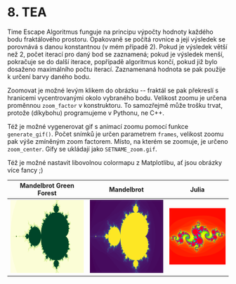 # 8. TEA
Time Escape Algoritmus funguje na principu výpočty hodnoty každého bodu fraktálového prostoru. Opakovaně se počítá 
rovnice a její výsledek se porovnává s danou konstantnou (v mém případě 2). Pokud je výsledek větší než 2, počet iterací
pro daný bod se zaznamená; pokud je výsledek menší, pokračuje se do další iterace, popřípadě algoritmus končí, 
pokud již bylo dosaženo maximálního počtu iterací. Zaznamenaná hodnota se pak použije k určení barvy daného bodu.

Zoomovat je možné levým klikem do obrázku -- fraktál se pak překreslí s hranicemi vycentrovanými okolo vybraného bodu.
Velikost zoomu je určena proměnnou `zoom_factor` v konstruktoru. To samozřejmě může trošku trvat, protože (díkybohu)
programujeme v Pythonu, ne C++.

Též je možné vygenerovat gif s animací zoomu pomocí funkce `generate_gif()`. Počet snímků je určen parametrem `frames`,
velikost zoomu pak výše zmíněným zoom factorem. Místo, na kterém se zoomuje, je určeno `zoom_center`.
Gify se ukládají jako `SETNAME_zoom.gif`. 

Též je možné nastavit libovolnou colormapu z Matplotlibu, ať jsou obrázky více fancy ;)

| Mandelbrot Green Forest | Mandelbrot | Julia |
|-------------------------|------------|-------|
| ![mandelbrot_green_forest](../random_imgs/mandelbrot_green_forest.gif) | ![mandelbrot](../random_imgs/mandelbrot.png) | ![julia](../random_imgs/julia.png) |



